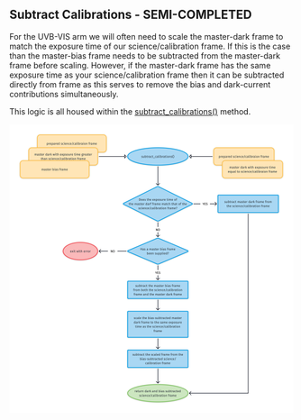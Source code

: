 ## Subtract Calibrations - SEMI-COMPLETED


For the UVB-VIS arm we will often need to scale the master-dark frame to match the exposure time of our science/calibration frame. If this is the case than the master-bias frame needs to be subtracted from the master-dark frame before scaling. However, if the master-dark frame has the same exposure time as your science/calibration frame then it can be subtracted directly from frame as this serves to remove the bias and dark-current contributions simultaneously. 

This logic is all housed within the [subtract_calibrations()](../_api/soxspipe.recipes._base_recipe_.html#soxspipe.recipes._base_recipe_._base_recipe_.subtract_calibrations) method.

![](subtract_calibrations.png)
